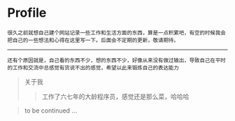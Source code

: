 # Profile

```很久之前就想自己建个网站记录一些工作和生活方面的东西，算是一点积累吧，有空的时候我会把自己的一些想法和心得在这里写一下。后面会不定期的更新，敬请期待。``` 
***

```还有个原因就是，自己看的东西不少，想的东西不少，好像从来没有做过输出，导致自己在平时的工作和交流中总感觉有货说不出的感觉，希望以此来锻炼自己的表达能力```
> 关于我
>> 工作了六七年的大龄程序员，感觉还是那么菜，哈哈哈

> to be continued ...


